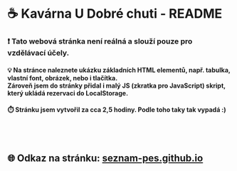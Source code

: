 # ☕ **Kavárna U Dobré chuti - README**

### ❗ Tato webová stránka není reálná a slouží pouze pro vzdělávací účely.
#### 💡 Na stránce naleznete ukázku základních HTML elementů, např. tabulka, vlastní font, obrázek, nebo i tlačítka. <br> Zároveň jsem do stránky přidal i malý JS (zkratka pro JavaScript) skript, který ukládá rezervaci do LocalStorage.

#### ⏱️ Stránku jsem vytvořil za cca 2,5 hodiny. Podle toho taky tak vypadá :)
<br>
<br>

## 🌐 Odkaz na stránku: [seznam-pes.github.io](seznam-pes.github.io)
